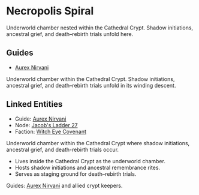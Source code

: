 # Necropolis Spiral

Underworld chamber nested within the Cathedral Crypt. Shadow initiations, ancestral grief, and death–rebirth trials unfold here.

## Guides
- [Aurex Nirvani](../characters/aurex_nirvani.md)

Underworld chamber within the Cathedral Crypt. Shadow initiations, ancestral grief, and death–rebirth trials unfold in its winding descent.

## Linked Entities
- Guide: [Aurex Nirvani](../characters/aurex_nirvani.md)
- Node: [Jacob's Ladder 27](../nodes/jacobs_ladder_27.md)
- Faction: [Witch Eye Covenant](../factions/witch_eye.md)

Underworld chamber within the Cathedral Crypt where shadow initiations, ancestral grief, and death-rebirth trials occur.

- Lives inside the Cathedral Crypt as the underworld chamber.
- Hosts shadow initiations and ancestral remembrance rites.
- Serves as staging ground for death–rebirth trials.

Guides: [Aurex Nirvani](../characters/aurex_nirvani.md) and allied crypt keepers.
